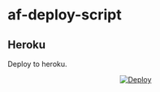 # af-deploy-script

<!-- ## Railway

[![Deploy on Railway](https://railway.app/button.svg)](https://railway.app/new/template?template=)
<br> -->

## Heroku

Deploy to heroku.
<p align="center">
<a href="https://heroku.com/deploy?template=https://github.com/lawraaa/af-deploy-script">
  <img src="https://www.herokucdn.com/deploy/button.svg" alt="Deploy">
</a>
</p>

